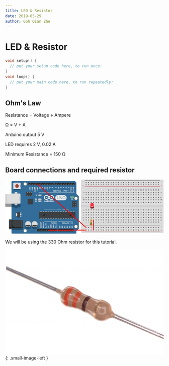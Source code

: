 ```yaml
---
title: LED & Resistor
date: 2019-05-29
author: Goh Qian Zhe
---
```


# LED & Resistor

```C++
void setup() {
  // put your setup code here, to run once:
}
void loop() {
  // put your main code here, to run repeatedly:
}
```

## Ohm's Law

Resistance = Voltage ÷ Ampere

Ω = V ÷ A

Arduino output 5 V

LED requires 2 V, 0.02 A

Minimum Resistance = 150 Ω

## Board connections and required resistor

![boardConnection](https://raw.githubusercontent.com/d3lta-v/SSTuino/master/Image%20Assets/Tutorial%20Image%20Assets/1_Resistor/Conections.png)

We will be using the 330 Ohm resistor for this tutorial.

![330Ohm](https://raw.githubusercontent.com/d3lta-v/SSTuino/master/Image%20Assets/Tutorial%20Image%20Assets/PartsList/330-ohm.jpg){: .small-image-left }